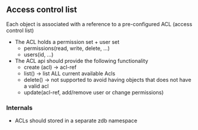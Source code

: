 ## Access control list
Each object is associated with a reference to a pre-configured ACL (access control list)
- The ACL holds a permission set + user set
  - permissions(read, write, delete, ...)
  - users(id, ...)
- The ACL api should provide the following functionality
  - create (acl) -> acl-ref
  - list() -> list ALL current available Acls
  - delete() -> not supported to avoid having objects that does not have a valid acl
  - update(acl-ref, add/remove user or change permissions)

### Internals
- ACLs should stored in a separate zdb namespace
